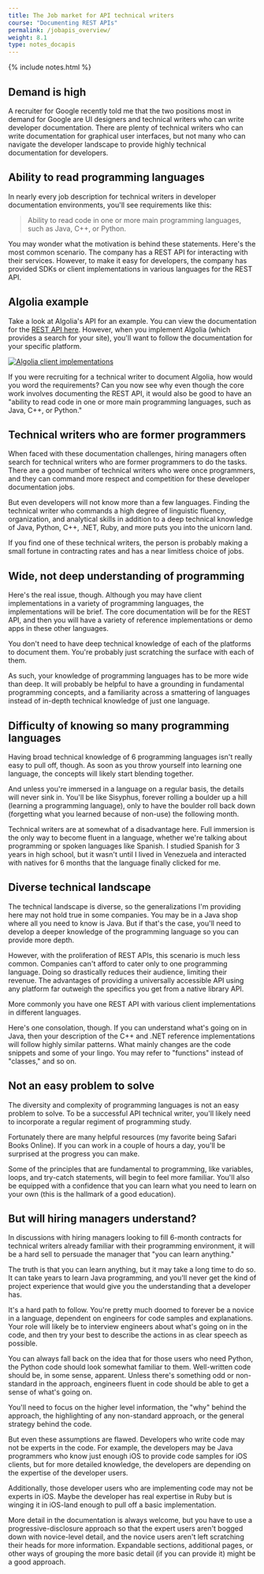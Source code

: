 ```yaml
---
title: The Job market for API technical writers
course: "Documenting REST APIs"
permalink: /jobapis_overview/
weight: 8.1
type: notes_docapis
---
```

{% include notes.html %}

## Demand is high
A recruiter for Google recently told me that the two positions most in demand for Google are UI designers and technical writers who can write developer documentation. There are plenty of technical writers who can write documentation for graphical user interfaces, but not many who can navigate the developer landscape to provide highly technical documentation for developers.
 
## Ability to read programming languages

In nearly every job description for technical writers in developer documentation environments, you'll see requirements like this:

> Ability to read code in one or more main programming languages, such as Java, C++, or Python.

You may wonder what the motivation is behind these statements. Here's the most common scenario. The company has a REST API for interacting with their services. However, to make it easy for developers, the company has provided SDKs or client implementations in various languages for the REST API.

## Algolia example
Take a look at Algolia's API for an example. You can view the documentation for the [REST API here](https://www.algolia.com/doc/rest). However, when you implement Algolia (which provides a search for your site), you'll want to follow the documentation for your specific platform. 

[![Algolia client implementations](algolia_clientsdks.png)](https://www.algolia.com/doc)

If you were recruiting for a technical writer to document Algolia, how would you word the requirements? Can you now see why even though the core work involves documenting the REST API, it would also be good to have an "ability to read code in one or more main programming languages, such as Java, C++, or Python."

## Technical writers who are former programmers

When faced with these documentation challenges, hiring managers often search for technical writers who are former programmers to do the tasks. There are a good number of technical writers who were once programmers, and they can command more respect and competition for these developer documentation jobs. 

But even developers will not know more than a few languages. Finding the technical writer who commands a high degree of linguistic fluency, organization, and analytical skills in addition to a deep technical knowledge of Java, Python, C++, .NET, Ruby, and more puts you into the unicorn land. 

If you find one of these technical writers, the person is probably making a small fortune in contracting rates and has a near limitless choice of jobs.

## Wide, not deep understanding of programming

Here's the real issue, though. Although you may have client implementations in a variety of programming languages, the implementations will be brief. The core documentation will be for the REST API, and then you will have a variety of reference implementations or demo apps in these other languages. 

You don't need to have deep technical knowledge of each of the platforms to document them. You're probably just scratching the surface with each of them. 

As such, your knowledge of programming languages has to be more wide than deep. It will probably be helpful to have a grounding in fundamental programming concepts, and a familiarity across a smattering of languages instead of in-depth technical knowledge of just one language.

## Difficulty of knowing so many programming languages

Having broad technical knowledge of 6 programming languages isn't really easy to pull off, though. As soon as you throw yourself into learning one language, the concepts will likely start blending together. 

And unless you're immersed in a language on a regular basis, the details will never sink in. You'll be like Sisyphus, forever rolling a boulder up a hill (learning a programming language), only to have the boulder roll back down (forgetting what you learned because of non-use) the following month.

Technical writers are at somewhat of a disadvantage here. Full immersion is the only way to become fluent in a language, whether we're talking about programming or spoken languages like Spanish. I studied Spanish for 3 years in high school, but it wasn't until I lived in Venezuela and interacted with natives for 6 months that the language finally clicked for me.

## Diverse technical landscape
The technical landscape is diverse, so the generalizations I'm providing here may not hold true in some companies. You may be in a Java shop where all you need to know is Java. But if that's the case, you'll need to develop a deeper knowledge of the programming language so you can provide more depth. 

However, with the proliferation of REST APIs, this scenario is much less common. Companies can't afford to cater only to one programming language. Doing so drastically reduces their audience, limiting their revenue. The advantages of providing a universally accessible API using any platform far outweigh the specifics you get from a native library API. 

More commonly you have one REST API with various client implementations in different languages.

Here's one consolation, though. If you can understand what's going on in Java, then your description of the C++ and .NET reference implementations will follow highly similar patterns. What mainly changes are the code snippets and some of your lingo. You may refer to "functions" instead of "classes," and so on.

## Not an easy problem to solve
The diversity and complexity of programming languages is not an easy problem to solve. To be a successful API technical writer, you'll likely need to incorporate a regular regiment of programming study. 

Fortunately there are many helpful resources (my favorite being Safari Books Online). If you can work in a couple of hours a day, you'll be surprised at the progress you can make. 

Some of the principles that are fundamental to programming, like variables, loops, and try-catch statements, will begin to feel more familiar. You'll also be equipped with a confidence that you can learn what you need to learn on your own (this is the hallmark of a good education).

## But will hiring managers understand?
In discussions with hiring managers looking to fill 6-month contracts for technical writers already familiar with their programming environment, it will be a hard sell to persuade the manager that "you can learn anything." 

The truth is that you can learn anything, but it may take a long time to do so. It can take years to learn Java programming, and you'll never get the kind of project experience that would give you the understanding that a developer has.

It's a hard path to follow. You're pretty much doomed to forever be a novice in a language, dependent on engineers for code samples and explanations. Your role will likely be to interview engineers about what's going on in the code, and then try your best to describe the actions in as clear speech as possible.
 
 You can always fall back on the idea that for those users who need Python, the Python code should look somewhat familiar to them. Well-written code should be, in some sense, apparent. Unless there's something odd or non-standard in the approach, engineers fluent in code should be able to get a sense of what's going on.

You'll need to focus on the higher level information, the "why" behind the approach, the highlighting of any non-standard approach, or the general strategy behind the code. 

But even these assumptions are flawed. Developers who write code may not be experts in the code. For example, the developers may be Java programmers who know just enough iOS to provide code samples for iOS clients, but for more detailed knowledge, the developers are depending on the expertise of the developer users.

Additionally, those developer users who are implementing code may not be experts in iOS. Maybe the developer has real expertise in Ruby but is winging it in iOS-land enough to pull off a basic implementation.

More detail in the documentation is always welcome, but you have to use a progressive-disclosure approach so that the expert users aren't bogged down with novice-level detail, and the novice users aren't left scratching their heads for more information. Expandable sections, additional pages, or other ways of grouping the more basic detail (if you can provide it) might be a good approach. 



